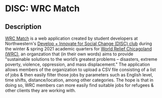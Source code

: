 # DISC: WRC Match

## Description
[WRC Match](https://disc-wrcmatch.web.app/) is a web application created by student developers at Northwestern's [Develop + Innovate for Social Change (DISC) club](https://www.discnu.com/) during the winter & spring 2021 academic quarters for [World Relief Chicagoland (WRC)](https://chicagoland.worldrelief.org/), an organzation that (in their own words) aims to provide "sustainable solutions to the world’s greatest problems – disasters, extreme poverty, violence, oppression, and mass displacement." The application allows members of the organization to upload a CSV file consisting of a list of jobs & then easily filter those jobs by parameters such as English level, time shifts, distance/location, among other categories. The hope is that in doing so, WRC members can more easily find suitable jobs for refugees & other clients they are working with.
